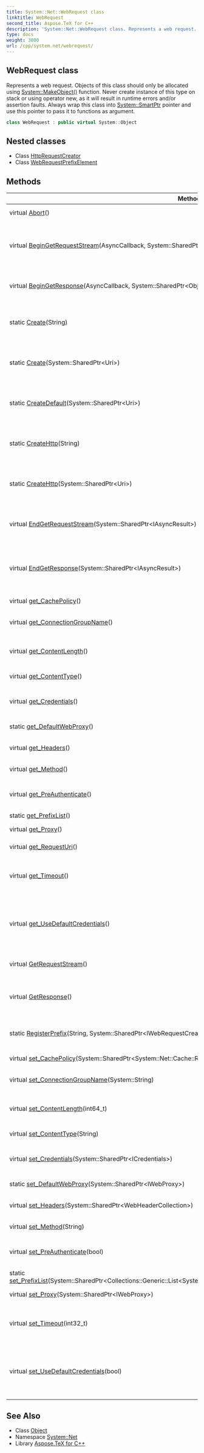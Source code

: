 ```yaml
---
title: System::Net::WebRequest class
linktitle: WebRequest
second_title: Aspose.TeX for C++
description: 'System::Net::WebRequest class. Represents a web request. Objects of this class should only be allocated using System::MakeObject() function. Never create instance of this type on stack or using operator new, as it will result in runtime errors and/or assertion faults. Always wrap this class into System::SmartPtr pointer and use this pointer to pass it to functions as argument in C++.'
type: docs
weight: 3800
url: /cpp/system.net/webrequest/
---
```

## WebRequest class


Represents a web request. Objects of this class should only be allocated using [System::MakeObject()](../../system/makeobject/) function. Never create instance of this type on stack or using operator new, as it will result in runtime errors and/or assertion faults. Always wrap this class into [System::SmartPtr](../../system/smartptr/) pointer and use this pointer to pass it to functions as argument.

```cpp
class WebRequest : public virtual System::Object
```

## Nested classes

* Class [HttpRequestCreator](./httprequestcreator/)
* Class [WebRequestPrefixElement](./webrequestprefixelement/)
## Methods

| Method | Description |
| --- | --- |
| virtual [Abort](./abort/)() | Aborts the current request. |
| virtual [BeginGetRequestStream](./begingetrequeststream/)(AsyncCallback, System::SharedPtr\<Object\>) | Initiates an asynchronous operation to get a stream for writing data to the resource. |
| virtual [BeginGetResponse](./begingetresponse/)(AsyncCallback, System::SharedPtr\<Object\>) | Initiates an asynchronous request for the resource. |
| static [Create](./create/)(String) | Creates a new instance of the [WebRequest](./) class using the specified URI. |
| static [Create](./create/)(System::SharedPtr\<Uri\>) | Creates a new instance of the [WebRequest](./) class using the specified URI. |
| static [CreateDefault](./createdefault/)(System::SharedPtr\<Uri\>) | Creates a [WebRequest](./) descendant for the specified URI scheme. |
| static [CreateHttp](./createhttp/)(String) | Creates a new instance of the [WebRequest](./) class using the specified URI. |
| static [CreateHttp](./createhttp/)(System::SharedPtr\<Uri\>) | Creates a new instance of the [WebRequest](./) class using the specified URI. |
| virtual [EndGetRequestStream](./endgetrequeststream/)(System::SharedPtr\<IAsyncResult\>) | Waits until the specified asynchronous operation to get a stream completes. |
| virtual [EndGetResponse](./endgetresponse/)(System::SharedPtr\<IAsyncResult\>) | Waits until the specified asynchronous request for the resource completes. |
| virtual [get_CachePolicy](./get_cachepolicy/)() | Gets the cache policy. |
| virtual [get_ConnectionGroupName](./get_connectiongroupname/)() | Gets the name of the connection group. |
| virtual [get_ContentLength](./get_contentlength/)() | Gets the number of bytes of the request data to sent. |
| virtual [get_ContentType](./get_contenttype/)() | Gets the MIME type of the request. |
| virtual [get_Credentials](./get_credentials/)() | Gets authentication information that is associated with the current request. |
| static [get_DefaultWebProxy](./get_defaultwebproxy/)() | Gets the global HTTP proxy. |
| virtual [get_Headers](./get_headers/)() | Gets the collection of the HTTP headers. |
| virtual [get_Method](./get_method/)() | Gets the HTTP method. |
| virtual [get_PreAuthenticate](./get_preauthenticate/)() | Gets a value that indicates if the request must be pre-authenticated. |
| static [get_PrefixList](./get_prefixlist/)() | Gets the prefix list. |
| virtual [get_Proxy](./get_proxy/)() | Gets the HTTP proxy. |
| virtual [get_RequestUri](./get_requesturi/)() | Returns the request URI. |
| virtual [get_Timeout](./get_timeout/)() | Gets an amount of time in milliseconds after which the request will be timed out. |
| virtual [get_UseDefaultCredentials](./get_usedefaultcredentials/)() | Gets a value that indicates if the 'Credential' property is equal to the 'DefaultCredentials' property. |
| virtual [GetRequestStream](./getrequeststream/)() | Returns the stream for writing data to the resource. |
| virtual [GetResponse](./getresponse/)() | Returns the web response associated with the current web request. |
| static [RegisterPrefix](./registerprefix/)(String, System::SharedPtr\<IWebRequestCreate\>) | Registers the [WebRequest](./) descendant for the specified URI. |
| virtual [set_CachePolicy](./set_cachepolicy/)(System::SharedPtr\<System::Net::Cache::RequestCachePolicy\>) | Sets the cache policy. |
| virtual [set_ConnectionGroupName](./set_connectiongroupname/)(System::String) | Sets the name of the connection group. |
| virtual [set_ContentLength](./set_contentlength/)(int64_t) | Sets the number of bytes of the request data to sent. |
| virtual [set_ContentType](./set_contenttype/)(String) | Sets the MIME type of the request. |
| virtual [set_Credentials](./set_credentials/)(System::SharedPtr\<ICredentials\>) | Sets authentication information that is associated with the current request. |
| static [set_DefaultWebProxy](./set_defaultwebproxy/)(System::SharedPtr\<IWebProxy\>) | Sets the global HTTP proxy. |
| virtual [set_Headers](./set_headers/)(System::SharedPtr\<WebHeaderCollection\>) | Sets the collection of the HTTP headers. |
| virtual [set_Method](./set_method/)(String) | Sets the HTTP method. |
| virtual [set_PreAuthenticate](./set_preauthenticate/)(bool) | Sets a value that indicates if the request must be pre-authenticated. |
| static [set_PrefixList](./set_prefixlist/)(System::SharedPtr\<Collections::Generic::List\<System::SharedPtr\<WebRequest::WebRequestPrefixElement\>\>\>) | Sets the prefix list. |
| virtual [set_Proxy](./set_proxy/)(System::SharedPtr\<IWebProxy\>) | Sets the HTTP proxy. |
| virtual [set_Timeout](./set_timeout/)(int32_t) | Sets an amount of time in milliseconds after which the request will be timed out. |
| virtual [set_UseDefaultCredentials](./set_usedefaultcredentials/)(bool) | Sets a value that indicates if the 'Credential' property is equal to the 'DefaultCredentials' property. |
## See Also

* Class [Object](../../system/object/)
* Namespace [System::Net](../)
* Library [Aspose.TeX for C++](../../)
